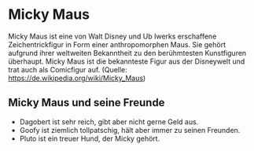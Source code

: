 # Micky Maus
Micky Maus ist eine von Walt Disney und Ub Iwerks erschaffene Zeichentrickfigur in Form einer anthropomorphen Maus. 
Sie gehört aufgrund ihrer weltweiten Bekanntheit zu den berühmtesten Kunstfiguren überhaupt. 
Micky Maus ist die bekannteste Figur aus der Disneywelt und trat auch als Comicfigur auf. 
(Quelle: https://de.wikipedia.org/wiki/Micky_Maus)

## Micky Maus und seine Freunde
* Dagobert ist sehr reich, gibt aber nicht gerne Geld aus. 
* Goofy ist ziemlich tollpatschig, hält aber immer zu seinen Freunden. 
* Pluto ist ein treuer Hund, der Micky gehört.